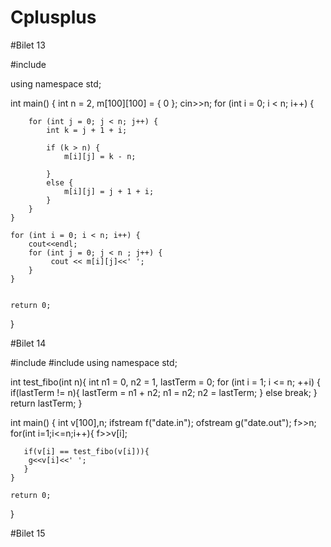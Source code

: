 # Cplusplus
#Bilet 13

#include <iostream>

using namespace std;

int main()
{
    int n = 2, m[100][100] = { 0 };
    cin>>n;
    for (int i = 0; i < n; i++) {

        for (int j = 0; j < n; j++) {
            int k = j + 1 + i;

            if (k > n) {
                m[i][j] = k - n;

            }
            else {
                m[i][j] = j + 1 + i;
            }
        }
    }

    for (int i = 0; i < n; i++) {
        cout<<endl;
        for (int j = 0; j < n ; j++) {
             cout << m[i][j]<<' ';
        }
    }


    return 0;
}

#Bilet 14

#include <iostream>
#include<fstream>
using namespace std;

int test_fibo(int n){
    int n1 = 0, n2 = 1, lastTerm = 0;
      for (int i = 1; i <= n; ++i) {
        if(lastTerm != n){
          lastTerm = n1 + n2;
          n1 = n2;
          n2 = lastTerm;
        }
        else break;
    }
     return lastTerm;
}

int main() {
    int v[100],n;
    ifstream f("date.in");
    ofstream g("date.out");
    f>>n;
    for(int i=1;i<=n;i++){
       f>>v[i];

       if(v[i] == test_fibo(v[i])){
        g<<v[i]<<' ';
       }
    }

    return 0;
}

#Bilet 15


